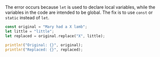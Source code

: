 The error occurs because `let` is used to declare local variables, while the variables in the code are intended to be global. The fix is to use `const` or `static` instead of `let`.

```rs
const original = "Mary had a X lamb";
let little = "little";
let replaced = original.replace("X", little);

println!("Original: {}", original);
println!("Replaced: {}", replaced);
```
